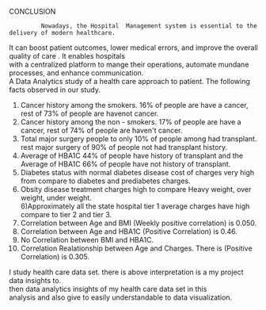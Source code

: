 CONCLUSION															
															
             Nowadays, the Hospital  Management system is essential to the delivery of modern healthcare.															
 It can boost patient outcomes, lower medical errors, and improve the overall quality of care .  It enables hospitals															
 with a centralized platform to mange their operations, automate mundane processes, and enhance communication. 															
 A Data Analytics study of  a health care approach to patient.  The following facts observed in our study.															
															
															
1) Cancer history among the smokers. 16% of people are have a cancer, rest of 73% of people are havenot cancer.															
2) Cancer history among the non - smokers. 17% of people are have a cancer, rest of 74% of people are haven't cancer.															
3) Total major surgery people to only 10% of people among had transplant. rest major surgery of 90% of people not had transplant history.															
4) Average of HBA1C  44% of people have history of transplant and the Average of HBA1C 66% of people have not history of transplant.															
5) Diabetes status with normal diabetes disease cost of charges very high from compare  to diabetes and prediabetes charges.															
5) Obsity disease treatment charges high to compare Heavy weight, over weight, under weight.															
6)Approximately all the state hospital tier 1 average charges have high compare to tier 2 and tier 3.															
7)  Correlation between Age and BMI (Weekly positive correlation) is 0.050.															
8) Correlation between Age and HBA1C (Positive Correlation) is 0.46.															
9) No Correlation between BMI and HBA1C.															
10) Correlation Realationship between Age and Charges. There is (Positive Correlation)  is 0.305.															
															
															
I study health care data set. there is above interpretation is a my project data insights to. 															
then data analytics insights of my health care data set in this															
 analysis and also give to easily understandable to data visualization. 															
															
															
															
															
															
															
															
															
															
															
